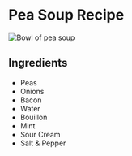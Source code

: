 # Pea Soup Recipe

![Bowl of pea soup](/images/IMG_1078_LOWRES.jpg)

## Ingredients

* Peas
* Onions
* Bacon
* Water
* Bouillon
* Mint
* Sour Cream
* Salt & Pepper

